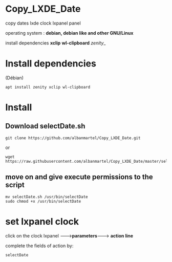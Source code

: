 # Copy_LXDE_Date
copy dates lxde clock lxpanel panel

operating system :
__debian, debian like and other GNU/Linux__

install dependencies
__xclip__ __wl-clipboard__ _zenity__

# Install dependencies

(Débian)

    apt install zenity xclip wl-clipboard

# Install

## Download selectDate.sh

    git clone https://github.com/albanmartel/Copy_LXDE_Date.git
    
or 

    wget https://raw.githubusercontent.com/albanmartel/Copy_LXDE_Date/master/selectDate.sh

## move on and give execute permissions to the script

    mv selectDate.sh /usr/bin/selectDate
    sudo chmod +x /usr/bin/selectDate
    
# set lxpanel clock

click on the clock lxpanel --->__parameters__---> __action line__

complete the fields of action by: 

    selectDate
